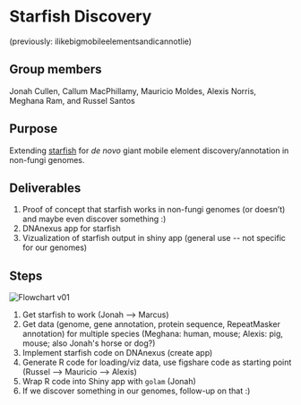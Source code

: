# Starfish Discovery

(previously: ilikebigmobileelementsandicannotlie)

## Group members

Jonah Cullen, Callum MacPhillamy, Mauricio Moldes, Alexis Norris, Meghana Ram, and Russel Santos

## Purpose

Extending [starfish](https://github.com/egluckthaler/starfish) for *de novo* giant mobile element discovery/annotation in non-fungi genomes.

## Deliverables

1. Proof of concept that starfish works in non-fungi genomes (or doesn’t) and maybe even discover something :)   
2. DNAnexus app for starfish 
3. Vizualization of starfish output in shiny app (general use -- not specific for our genomes)  

## Steps

![Flowchart v01](https://github.com/collaborativebioinformatics/ilikebigmobileelementsandicannotlie/blob/main/flowchart_2024-08-28-1455.png)


1. Get starfish to work (Jonah --> Marcus)  
2. Get data (genome, gene annotation, protein sequence, RepeatMasker annotation) for multiple species (Meghana: human, mouse; Alexis: pig, mouse; also Jonah's horse or dog?) 
3. Implement starfish code on DNAnexus (create app)
4. Generate R code for loading/viz data, use figshare code as starting point (Russel --> Mauricio --> Alexis) 
5. Wrap R code into Shiny app with `golam` (Jonah)
6. If we discover something in our genomes, follow-up on that :)
